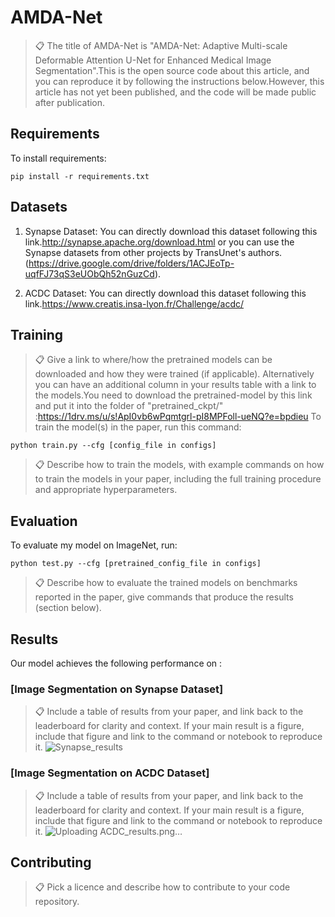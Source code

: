 # AMDA-Net
>📋  The title of AMDA-Net is "AMDA-Net: Adaptive Multi-scale Deformable Attention U-Net for Enhanced Medical Image Segmentation".This is the open source code about this article, and you can reproduce it by following the instructions below.However, this article has not yet been published, and the code will be made public after publication.
## Requirements

To install requirements:

```setup
pip install -r requirements.txt
```

## Datasets

1. Synapse Dataset:
   You can directly download this dataset following this link.http://synapse.apache.org/download.html or you can use the Synapse datasets from other projects by TransUnet's authors. (https://drive.google.com/drive/folders/1ACJEoTp-uqfFJ73qS3eUObQh52nGuzCd).
   
2. ACDC Dataset:
   You can directly download this dataset following this link.https://www.creatis.insa-lyon.fr/Challenge/acdc/
   
## Training

>📋 Give a link to where/how the pretrained models can be downloaded and how they were trained (if applicable).  Alternatively you can have an additional column in your results table with a link to the models.You need to download the pretrained-model by this link and put it into the folder of "pretrained_ckpt/" :https://1drv.ms/u/s!ApI0vb6wPqmtgrl-pI8MPFoll-ueNQ?e=bpdieu
To train the model(s) in the paper, run this command:

```train
python train.py --cfg [config_file in configs]
```

>📋  Describe how to train the models, with example commands on how to train the models in your paper, including the full training procedure and appropriate hyperparameters.

## Evaluation

To evaluate my model on ImageNet, run:

```eval
python test.py --cfg [pretrained_config_file in configs]
```

>📋  Describe how to evaluate the trained models on benchmarks reported in the paper, give commands that produce the results (section below).

## Results

Our model achieves the following performance on :

### [Image Segmentation on Synapse Dataset]

>📋  Include a table of results from your paper, and link back to the leaderboard for clarity and context. If your main result is a figure, include that figure and link to the command or notebook to reproduce it.
>![Synapse_results](https://github.com/user-attachments/assets/ae9bfef8-65ac-4e32-911b-385bce2b5809)

### [Image Segmentation on ACDC Dataset]

>📋  Include a table of results from your paper, and link back to the leaderboard for clarity and context. If your main result is a figure, include that figure and link to the command or notebook to reproduce it.
![Uploading ACDC_results.png…]()




## Contributing

>📋  Pick a licence and describe how to contribute to your code repository. 
